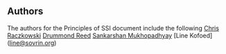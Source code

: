 ## Authors
The authors for the Principles of SSI document include the following
[Chris Raczkowski](chris@sovrin.org) 
[Drummond Reed](drummond.reed@evernym.com)
[Sankarshan Mukhopadhyay](sankarshan@dhiway.com)
[Line Kofoed] (line@sovrin.org)
